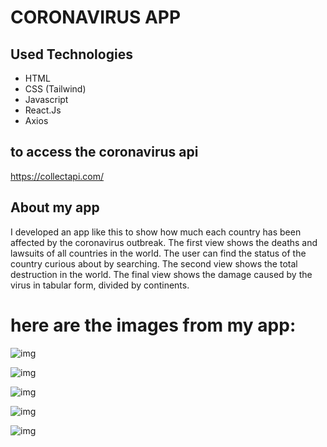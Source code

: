 # CORONAVIRUS APP

## Used Technologies
+ HTML
+ CSS (Tailwind)
+ Javascript
+ React.Js
+ Axios

## to access the coronavirus api
https://collectapi.com/


## About my app
I developed an app like this to show how much each country has been affected by the coronavirus outbreak.
The first view shows the deaths and lawsuits of all countries in the world.
The user can find the status of the country curious about by searching.
The second view shows the total destruction in the world.
The final view shows the damage caused by the virus in tabular form, divided by continents.

# here are the images from my app:

![img](https://i.hizliresim.com/kasuw3y.png?raw=true "Title")

![img](https://i.hizliresim.com/3usaz45.png?raw=true "Title")

![img](https://i.hizliresim.com/o7wu7ml.png?raw=true "Title")

![img](https://i.hizliresim.com/b0ap2wj.png?raw=true "Title")

![img](https://i.hizliresim.com/awhhu4f.png?raw=true "Title")


